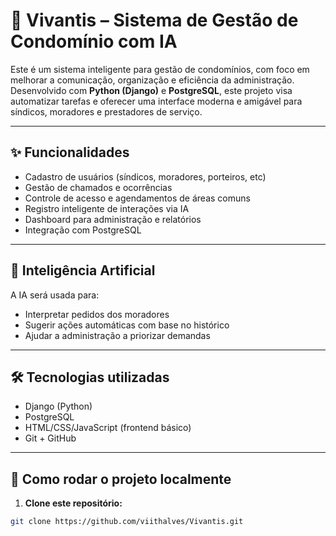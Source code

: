 # 🏢 Vivantis – Sistema de Gestão de Condomínio com IA

Este é um sistema inteligente para gestão de condomínios, com foco em melhorar a comunicação, organização e eficiência da administração. Desenvolvido com **Python (Django)** e **PostgreSQL**, este projeto visa automatizar tarefas e oferecer uma interface moderna e amigável para síndicos, moradores e prestadores de serviço.

---

## ✨ Funcionalidades

- Cadastro de usuários (síndicos, moradores, porteiros, etc)
- Gestão de chamados e ocorrências
- Controle de acesso e agendamentos de áreas comuns
- Registro inteligente de interações via IA
- Dashboard para administração e relatórios
- Integração com PostgreSQL

---

## 🧠 Inteligência Artificial

A IA será usada para:
- Interpretar pedidos dos moradores
- Sugerir ações automáticas com base no histórico
- Ajudar a administração a priorizar demandas

---

## 🛠 Tecnologias utilizadas

- Django (Python)
- PostgreSQL
- HTML/CSS/JavaScript (frontend básico)
- Git + GitHub

---

## 📁 Como rodar o projeto localmente

1. **Clone este repositório:**

```bash
git clone https://github.com/viithalves/Vivantis.git

